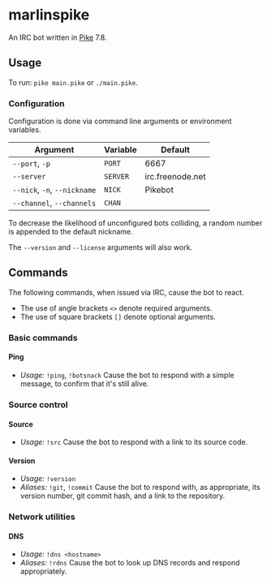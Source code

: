 # marlinspike
An IRC bot written in [Pike](http://pike.lysator.liu.se/) 7.8.

## Usage
To run: `pike main.pike` or `./main.pike`.

### Configuration
Configuration is done via command line arguments or environment variables.

| Argument                    | Variable | Default          |
|-----------------------------|----------|------------------|
|`--port`, `-p`               | `PORT`   | 6667             |
|`--server`                   | `SERVER` | irc.freenode.net |
|`--nick`, `-n`, `--nickname` | `NICK`   | Pikebot          |
|`--channel`, `--channels`    | `CHAN`   |                  |

To decrease the likelihood of unconfigured bots colliding, a random number is
appended to the default nickname.

The `--version` and `--license` arguments will also work.

## Commands
The following commands, when issued via IRC, cause the bot to react.

* The use of angle brackets `<>` denote required arguments.
* The use of square brackets `[]` denote optional arguments.

### Basic commands
#### Ping
* *Usage:* `!ping`, `!botsnack`
Cause the bot to respond with a simple message, to confirm that it's still alive.

### Source control
#### Source
* *Usage:* `!src`
Cause the bot to respond with a link to its source code.
#### Version
* *Usage:* `!version`
* *Aliases:* `!git`, `!commit`
Cause the bot to respond with, as appropriate, its version number, git commit hash, and a link to the repository.
### Network utilities
#### DNS
* *Usage:* `!dns <hostname>`
* *Aliases:* `!rdns`
Cause the bot to look up DNS records and respond appropriately.
